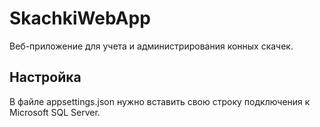 # SkachkiWebApp
Веб-приложение для учета и администрирования конных скачек.

## Настройка
В файле appsettings.json нужно вставить свою строку подключения к Microsoft SQL Server.
